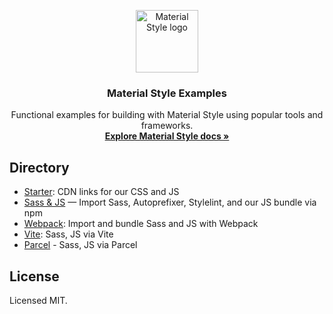 <p align="center">
  <a href="https://materialstyle.github.io/">
    <img src="https://materialstyle.github.io/assets/images/MSIconNewColorV2.svg" alt="Material Style logo" width="100" height="100">
  </a>
</p>

<h3 align="center">Material Style Examples</h3>

<p align="center">
  Functional examples for building with Material Style using popular tools and frameworks.
  <br>
  <a href="https://materialstyle.github.io/materialstyle/3.0/"><strong>Explore Material Style docs »</strong></a>
</p>

## Directory

- [Starter](starter/): CDN links for our CSS and JS
- [Sass & JS](sass-js/) — Import Sass, Autoprefixer, Stylelint, and our JS bundle via npm
- [Webpack](webpack/): Import and bundle Sass and JS with Webpack
- [Vite](vite/): Sass, JS via Vite
- [Parcel](parcel/) - Sass, JS via Parcel

## License

Licensed MIT.
